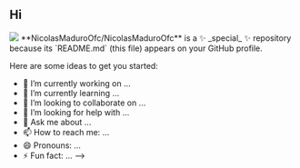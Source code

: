 ## Hi 
<img src="https://img.shields.io/badge/Fortnite-107C10?style=for-the-badge&logo=xbox&logoColor=white">
**NicolasMaduroOfc/NicolasMaduroOfc** is a ✨ _special_ ✨ repository because its `README.md` (this file) appears on your GitHub profile.

Here are some ideas to get you started:

- 🔭 I’m currently working on ...
- 🌱 I’m currently learning ...
- 👯 I’m looking to collaborate on ...
- 🤔 I’m looking for help with ...
- 💬 Ask me about ...
- 📫 How to reach me: ...
- 😄 Pronouns: ...
- ⚡ Fun fact: ...
-->
